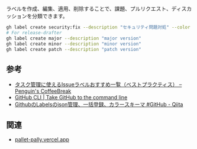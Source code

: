
ラベルを作成、編集、適用、削除することで、課題、プルリクエスト、ディスカッションを分類できます。

```bash
gh label create security:fix --description "セキュリティ問題対処" --color a82424
# For release-drafter
gh label create major --description "major version"
gh label create minor --description "minor version"
gh label create patch --description "patch version"

```
## 参考
- [タスク管理に使えるIssueラベルおすすめ一覧（ベストプラクティス） – Penguin's CoffeeBreak](https://penguin-coffeebreak.com/archives/444)
- [GitHub CLI | Take GitHub to the command line](https://cli.github.com/manual/gh_label_create)
- [GithubのLabelsのjson管理、一括登録、カラースキーマ #GitHub - Qiita](https://qiita.com/AsagiriDesign/items/84ae8aa9025203db98fb)

## 関連
- [pallet-pally.vercel.app](https://pallet-pally.vercel.app/)